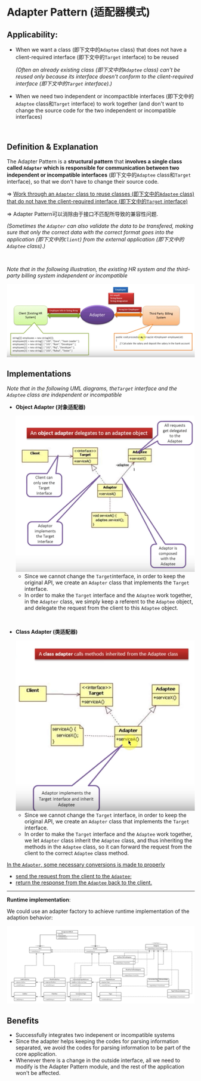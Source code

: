 # Adapter Pattern (适配器模式)

## Applicability:

* When we want a class (即下文中的`Adaptee` class) that does not have a client-required interface (即下文中的`Target` interface) to be reused

  *(Often an already existing class (即下文中的`Adaptee` class) can't be reused only because its interface doesn't conform to the client-required interface (即下文中的`Target` interface).)*

* When we need two independent or incompactible interfaces (即下文中的`Adaptee` class和`Target` interface) to work together (and don't want to change the source code for the two independent or incompatible interfaces)

<br>

## Definition & Explanation

The Adapter Pattern is a **structural pattern** that **involves a single class called `Adapter` which is responsible for communication between two independent or incompatible interfaces** (即下文中的`Adaptee` class和`Target` interface), so that we don't have to change their source code.

=> <u>Work through an `Adapter` class to reuse classes (即下文中的`Adaptee` class) that do not have the client-required interface (即下文中的`Target` interface)</u>

=> Adapter Pattern可以消除由于接口不匹配所导致的兼容性问题.

*(Sometimes the `Adapter` can also validate the data to be transfered, making sure that only the correct data with the correct format goes into the application (即下文中的`Client`) from the external application (即下文中的`Adaptee` class).)*

<br>

*Note that in the following illustration, the existing HR system and the third-party billing system independent or incompatible*

<img src="https://github.com/Ziang-Lu/Design-Patterns/blob/master/3-Structural%20Patterns/8-Adapter%20Pattern/adapter_pattern_illustration.png?raw=true">

<br>

## Implementations

*Note that in the following UML diagrams, the`Target` interface and the `Adaptee` class are independent or incompatible*

* **Object Adapter (对象适配器)**

  <img src="https://github.com/Ziang-Lu/Design-Patterns/blob/master/3-Structural%20Patterns/8-Adapter%20Pattern/object_adapter.png?raw=true" width="600px">

  * Since we cannot change the `Target`interface, in order to keep the original API, we create an `Adapter` class that implements the `Target` interface.
  * In order to make the `Target` interface and the `Adaptee` work together, in the `Adapter` class, we simply keep a referent to the `Adaptee` object, and delegate the request from the client to this `Adaptee` object.

<br>

* **Class Adapter (类适配器)**

  <img src="https://github.com/Ziang-Lu/Design-Patterns/blob/master/3-Structural%20Patterns/8-Adapter%20Pattern/class_adapter.png?raw=true" width="500px">

  * Since we cannot change the `Target` interface, in order to keep the original API, we create an `Adapter` class that implements the `Target` interface.
  * In order to make the `Target` interface and the `Adaptee` work together, we let `Adapter` class inherit the `Adaptee` class, and thus inheriting the methods in the `Adaptee` class, so it can forward the request from the client to the correct `Adaptee` class method.

<u>In the `Adapter`, some necessary conversions is made to properly</u>

* <u>send the request from the client to the `Adaptee`;</u>
* <u>return the response from the `Adaptee` back to the client.</u>

***

**Runtime implementation**:

We could use an adapter factory to achieve runtime implementation of the adaption behavior:

<img src="https://github.com/Ziang-Lu/Design-Patterns/blob/master/3-Structural%20Patterns/8-Adapter%20Pattern/Runtime%20Implementation/runtime_implementation.png?raw=true">

<br>

## Benefits

* Successfully integrates two indepenent or incompatible systems
* Since the adapter helps keeping the codes for parsing information separated, we avoid the codes for parsing information to be part of the core application.
* Whenever there is a change in the outside interface, all we need to modify is the Adapter Pattern module, and the rest of the application won't be affected.

